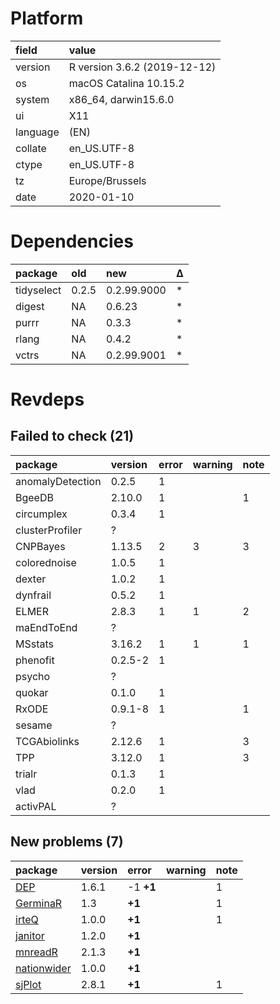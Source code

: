 # Platform

|field    |value                        |
|:--------|:----------------------------|
|version  |R version 3.6.2 (2019-12-12) |
|os       |macOS Catalina 10.15.2       |
|system   |x86_64, darwin15.6.0         |
|ui       |X11                          |
|language |(EN)                         |
|collate  |en_US.UTF-8                  |
|ctype    |en_US.UTF-8                  |
|tz       |Europe/Brussels              |
|date     |2020-01-10                   |

# Dependencies

|package    |old   |new         |Δ  |
|:----------|:-----|:-----------|:--|
|tidyselect |0.2.5 |0.2.99.9000 |*  |
|digest     |NA    |0.6.23      |*  |
|purrr      |NA    |0.3.3       |*  |
|rlang      |NA    |0.4.2       |*  |
|vctrs      |NA    |0.2.99.9001 |*  |

# Revdeps

## Failed to check (21)

|package          |version |error |warning |note |
|:----------------|:-------|:-----|:-------|:----|
|anomalyDetection |0.2.5   |1     |        |     |
|BgeeDB           |2.10.0  |1     |        |1    |
|circumplex       |0.3.4   |1     |        |     |
|clusterProfiler  |?       |      |        |     |
|CNPBayes         |1.13.5  |2     |3       |3    |
|colorednoise     |1.0.5   |1     |        |     |
|dexter           |1.0.2   |1     |        |     |
|dynfrail         |0.5.2   |1     |        |     |
|ELMER            |2.8.3   |1     |1       |2    |
|maEndToEnd       |?       |      |        |     |
|MSstats          |3.16.2  |1     |1       |1    |
|phenofit         |0.2.5-2 |1     |        |     |
|psycho           |?       |      |        |     |
|quokar           |0.1.0   |1     |        |     |
|RxODE            |0.9.1-8 |1     |        |1    |
|sesame           |?       |      |        |     |
|TCGAbiolinks     |2.12.6  |1     |        |3    |
|TPP              |3.12.0  |1     |        |3    |
|trialr           |0.1.3   |1     |        |     |
|vlad             |0.2.0   |1     |        |     |
|activPAL         |?       |      |        |     |

## New problems (7)

|package                                |version |error     |warning |note |
|:--------------------------------------|:-------|:---------|:-------|:----|
|[DEP](problems.md#dep)                 |1.6.1   |-1 __+1__ |        |1    |
|[GerminaR](problems.md#germinar)       |1.3     |__+1__    |        |1    |
|[irteQ](problems.md#irteq)             |1.0.0   |__+1__    |        |1    |
|[janitor](problems.md#janitor)         |1.2.0   |__+1__    |        |     |
|[mnreadR](problems.md#mnreadr)         |2.1.3   |__+1__    |        |     |
|[nationwider](problems.md#nationwider) |1.0.0   |__+1__    |        |     |
|[sjPlot](problems.md#sjplot)           |2.8.1   |__+1__    |        |1    |

